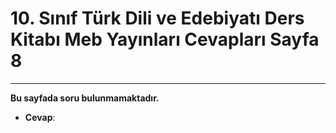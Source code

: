 # 10. Sınıf Türk Dili ve Edebiyatı Ders Kitabı Meb Yayınları Cevapları Sayfa 8

---

**Bu sayfada soru bulunmamaktadır.**

-   **Cevap**: